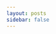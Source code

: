 ```yaml
---
layout: posts
sidebar: false
---
```


<PostGroup title="博客" description="我最近的博客" :next="@__next__@" :prev="@__prev__@">
  <PostItem v-for="item, index in posts" :key="index" :title="item.title" :to="item.to" :description="item.description" />
</PostGroup>

<script setup lang="ts">
import PostItem from '@/components/PostItem.vue'
import PostGroup from '@/components/PostGroup.vue'

const posts = @__posts__@
</script>
